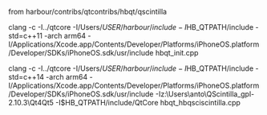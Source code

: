 from harbour/contribs/qtcontribs/hbqt/qscintilla

clang -c -I../qtcore -I/Users/$USER/harbour/include -I$HB_QTPATH/include -std=c++11 -arch arm64 -I/Applications/Xcode.app/Contents/Developer/Platforms/iPhoneOS.platform/Developer/SDKs/iPhoneOS.sdk/usr/include hbqt_init.cpp


clang -c -I../qtcore -I/Users/$USER/harbour/include -I$HB_QTPATH/include -std=c++14 -arch arm64 -I/Applications/Xcode.app/Contents/Developer/Platforms/iPhoneOS.platform/Developer/SDKs/iPhoneOS.sdk/usr/include -Iz:\Users\anto\QScintilla_gpl-2.10.3\Qt4Qt5 -I$HB_QTPATH/include/QtCore hbqt_hbqsciscintilla.cpp

